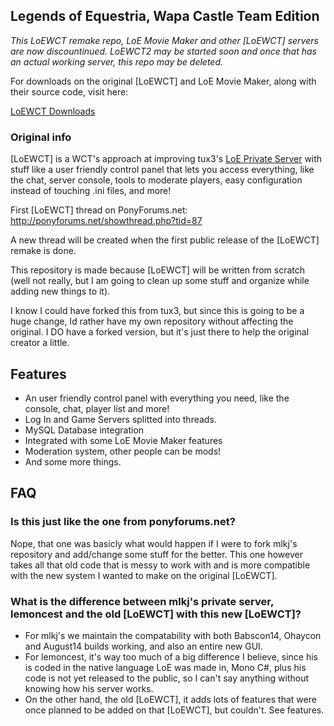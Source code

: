 ## Legends of Equestria, Wapa Castle Team Edition

_This LoEWCT remake repo, LoE Movie Maker and other [LoEWCT] servers are now discountinued. LoEWCT2 may be started soon and once that has an actual working server, this repo may be deleted._

For downloads on the original [LoEWCT] and LoE Movie Maker, along with their source code, visit here:

[LoEWCT Downloads](http://loewct.ml/downloads.php)

### Original info

[LoEWCT] is a WCT's approach at improving tux3's [LoE Private Server](http://github.com/tux3/LoE-PrivateServer) with stuff like a user friendly control panel that lets you access everything, like the chat, server console, tools to moderate players, easy configuration instead of touching .ini files, and more!

First [LoEWCT] thread on PonyForums.net: <http://ponyforums.net/showthread.php?tid=87>

A new thread will be created when the first public release of the [LoEWCT] remake is done.

This repository is made because [LoEWCT] will be written from scratch (well not really, but I am going to clean up some stuff and organize while adding new things to it).

I know I could have forked this from tux3, but since this is going to be a huge change, Id rather have my own repository without affecting the original. I DO have a forked version, but it's just there to help the original creator a little.

## Features

* An user friendly control panel with everything you need, like the console, chat, player list and more!
* Log In and Game Servers splitted into threads.
* MySQL Database integration
* Integrated with some LoE Movie Maker features
* Moderation system, other people can be mods!
* And some more things.

## FAQ

### Is this just like the one from ponyforums.net?

Nope, that one was basicly what would happen if I were to fork mlkj's repository and add/change some stuff for the better. This one however takes all that old code that is messy to work with and is more compatible with the new system I wanted to make on the original [LoEWCT].

### What is the difference between mlkj's private server, lemoncest and the old [LoEWCT] with this new [LoEWCT]?

* For mlkj's we maintain the compatability with both Babscon14, Ohaycon and August14 builds working, and also an entire new GUI.
* For lemoncest, it's way too much of a big difference I believe, since his is coded in the native language LoE was made in, Mono C#, plus his code is not yet released to the public, so I can't say anything without knowing how his server works.
* On the other hand, the old [LoEWCT], it adds lots of features that were once planned to be added on that [LoEWCT], but couldn't. See features.
